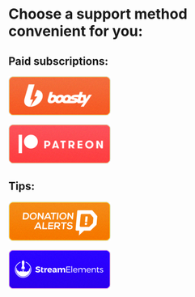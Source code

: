 # Choose a support method convenient for you:

## Paid subscriptions:
[<img src="misc/images/button-boosty.png">](https://boosty.to/axel_k)

[<img src="misc/images/button-patreon.png">](https://www.patreon.com/axel_k)

## Tips:
[<img src="misc/images/button-donationalerts.png">](https://www.donationalerts.com/r/axel_k)

[<img src="misc/images/button-streamelements.png">](https://www.donationalerts.com/r/axel_k)
